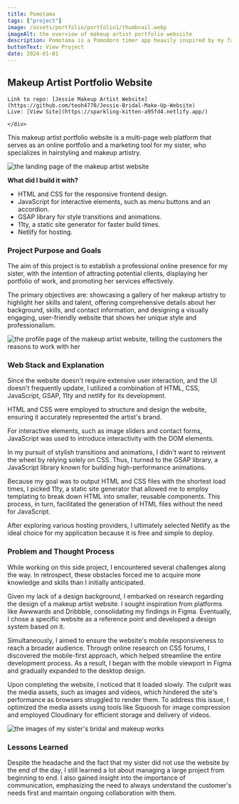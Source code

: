```yaml
---
title: Pomotama
tags: ["project"]
image: /assets/portfolio/portfolio1/thumbnail.webp
imageAlt: the overview of makeup artist portfolio websiite
description: Pomotama is a Pomodoro timer app heavily inspired by my favourite timer app Pomofocus.io, built with React and TypeScript.
buttonText: View Project
date: 2024-01-01
---
```


<article class="portfolio-page container">

## Makeup Artist Portfolio Website

<div class="wrapper" markdown="1">

  <div class="portfolio-page__links" markdown="1">

    Link to repo: [Jessie Makeup Artist Website](https://github.com/teoh4770/Jessie-Bridal-Make-Up-Website)  
    Live: [View Site](https://sparkling-kitten-a95fd4.netlify.app/)

    </div> 

  This makeup artist portfolio website is a multi-page web platform that serves as an online portfolio and a marketing tool for my sister, who specializes in hairstyling and makeup artistry.

  <img src="/assets/portfolio/portfolio1/image1.webp" alt="the landing page of the makeup artist website">

  **What did I build it with?**
  - HTML and CSS for the responsive frontend design.
  - JavaScript for interactive elements, such as menu buttons and an accordion.
  - GSAP library for style transitions and animations.
  - 11ty, a static site generator for faster build times.
  - Netlify for hosting.
</div>

### Project Purpose and Goals
<div class="wrapper" markdown="1">
The aim of this project is to establish a professional online presence for my sister, with the intention of attracting potential clients, displaying her portfolio of work, and promoting her services effectively.  

The primary objectives are: showcasing a gallery of her makeup artistry to highlight her skills and talent, offering comprehensive details about her background, skills, and contact information, and designing a visually engaging, user-friendly website that shows her unique style and professionalism.

<img src="/assets/portfolio/portfolio1/image3.webp" alt="the profile page of the makeup artist website, telling the customers the reasons to work with her">
</div>

### Web Stack and Explanation
<div class="wrapper" markdown="1">
Since the website doesn't require extensive user interaction, and the UI doesn't frequently update, I utilized a combination of HTML, CSS, JavaScript, GSAP, 11ty and netlify for its development.

HTML and CSS were employed to structure and design the website, ensuring it accurately represented the artist's brand.

For interactive elements, such as image sliders and contact forms, JavaScript was used to introduce interactivity with the DOM elements.

In my pursuit of stylish transitions and animations, I didn't want to reinvent the wheel by relying solely on CSS. Thus, I turned to the GSAP library, a JavaScript library known for building high-performance animations.

Because my goal was to output HTML and CSS files with the shortest load times, I picked 11ty, a static site generator that allowed me to employ templating to break down HTML into smaller, reusable components. This process, in turn, facilitated the generation of HTML files without the need for JavaScript.

After exploring various hosting providers, I ultimately selected Netlify as the ideal choice for my application because it is free and simple to deploy.
</div>

### Problem and Thought Process
<div class="wrapper" markdown="1">
While working on this side project, I encountered several challenges along the way. In retrospect, these obstacles forced me to acquire more knowledge and skills than I initially anticipated.

Given my lack of a design background, I embarked on research regarding the design of a makeup artist website. I sought inspiration from platforms like Awwwards and Dribbble, consolidating my findings in Figma. Eventually, I chose a specific website as a reference point and developed a design system based on it.

Simultaneously, I aimed to ensure the website's mobile responsiveness to reach a broader audience. Through online research on CSS forums, I discovered the mobile-first approach, which helped streamline the entire development process. As a result, I began with the mobile viewport in Figma and gradually expanded to the desktop design.

Upon completing the website, I noticed that it loaded slowly. The culprit was the media assets, such as images and videos, which hindered the site's performance as browsers struggled to render them. To address this issue, I optimized the media assets using tools like Squoosh for image compression and employed Cloudinary for efficient storage and delivery of videos.

<img src="/assets/portfolio/portfolio1/image2.webp" alt="the images of my sister's bridal and makeup works">
</div>

### Lessons Learned
<div class="wrapper" markdown="1">
Despite the headache and the fact that my sister did not use the website by the end of the day, I still learned a lot about managing a large project from beginning to end. I also gained insight into the importance of communication, emphasizing the need to always understand the customer's needs first and maintain ongoing collaboration with them.
</div>

</article>
